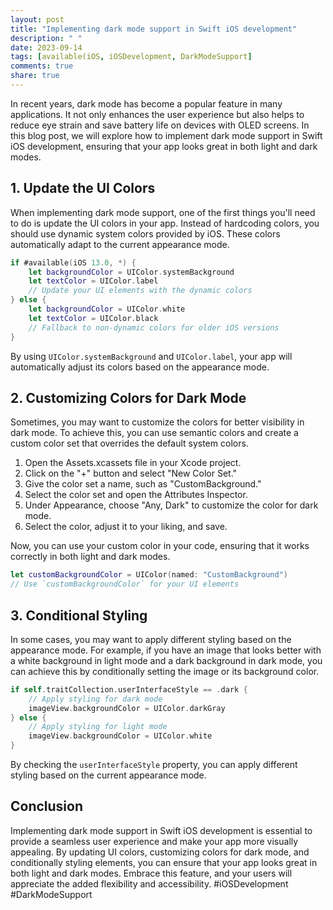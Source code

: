 ```yaml
---
layout: post
title: "Implementing dark mode support in Swift iOS development"
description: " "
date: 2023-09-14
tags: [available(iOS, iOSDevelopment, DarkModeSupport]
comments: true
share: true
---
```


In recent years, dark mode has become a popular feature in many applications. It not only enhances the user experience but also helps to reduce eye strain and save battery life on devices with OLED screens. In this blog post, we will explore how to implement dark mode support in Swift iOS development, ensuring that your app looks great in both light and dark modes.

## 1. Update the UI Colors

When implementing dark mode support, one of the first things you'll need to do is update the UI colors in your app. Instead of hardcoding colors, you should use dynamic system colors provided by iOS. These colors automatically adapt to the current appearance mode.

```swift
if #available(iOS 13.0, *) {
    let backgroundColor = UIColor.systemBackground
    let textColor = UIColor.label
    // Update your UI elements with the dynamic colors
} else {
    let backgroundColor = UIColor.white
    let textColor = UIColor.black
    // Fallback to non-dynamic colors for older iOS versions
}
```

By using `UIColor.systemBackground` and `UIColor.label`, your app will automatically adjust its colors based on the appearance mode.

## 2. Customizing Colors for Dark Mode

Sometimes, you may want to customize the colors for better visibility in dark mode. To achieve this, you can use semantic colors and create a custom color set that overrides the default system colors. 

1. Open the Assets.xcassets file in your Xcode project.
2. Click on the "+" button and select "New Color Set."
3. Give the color set a name, such as "CustomBackground."
4. Select the color set and open the Attributes Inspector.
5. Under Appearance, choose "Any, Dark" to customize the color for dark mode.
6. Select the color, adjust it to your liking, and save.

Now, you can use your custom color in your code, ensuring that it works correctly in both light and dark modes.

```swift
let customBackgroundColor = UIColor(named: "CustomBackground")
// Use `customBackgroundColor` for your UI elements
```

## 3. Conditional Styling

In some cases, you may want to apply different styling based on the appearance mode. For example, if you have an image that looks better with a white background in light mode and a dark background in dark mode, you can achieve this by conditionally setting the image or its background color.

```swift
if self.traitCollection.userInterfaceStyle == .dark {
    // Apply styling for dark mode
    imageView.backgroundColor = UIColor.darkGray
} else {
    // Apply styling for light mode
    imageView.backgroundColor = UIColor.white
}
```

By checking the `userInterfaceStyle` property, you can apply different styling based on the current appearance mode.

## Conclusion

Implementing dark mode support in Swift iOS development is essential to provide a seamless user experience and make your app more visually appealing. By updating UI colors, customizing colors for dark mode, and conditionally styling elements, you can ensure that your app looks great in both light and dark modes. Embrace this feature, and your users will appreciate the added flexibility and accessibility. #iOSDevelopment #DarkModeSupport